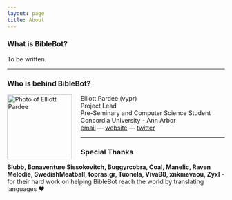 ```yaml
---
layout: page
title: About
---
```


### What is BibleBot?

To be written.

---

### Who is behind BibleBot?

<div style="float: left;margin-right:20px;"><img alt="Photo of Elliott Pardee" src="{{ site.baseurl }}/public/elliott.png" width="150px" height="150px"></div>
Elliott Pardee (vypr)<br>
Project Lead<br>
Pre-Seminary and Computer Science Student<br>
Concordia University - Ann Arbor<br>
<a href="mailto:vypr@vypr.space">email</a> &mdash; <a href="http://vypr.space">website</a> &mdash; <a href="https://twitter.com/thevypr">twitter</a>

---

### Special Thanks

**Blubb, Bonaventure Sissokovitch, Buggyrcobra, Coal, Manelic, Raven Melodie, SwedishMeatball, topras.gr, Tuonela, Viva98, xnkmevaou, Zyxl** - for their hard work on helping BibleBot reach the world by translating languages :heart:
